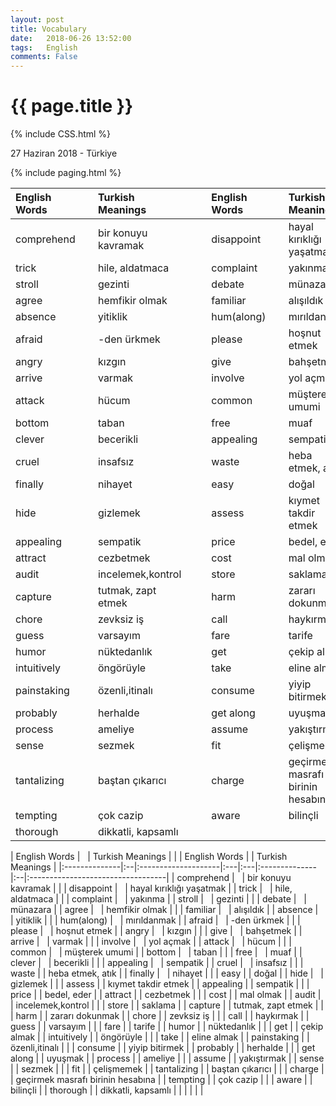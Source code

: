 ```yaml
---
layout: post
title: Vocabulary
date:   2018-06-26 13:52:00
tags:   English
comments: False
---
```


{{ page.title }}
================
{% include CSS.html %}
<p class="meta">27 Haziran 2018 - Türkiye</p>

{% include paging.html %}

| English Words |   | Turkish Meanings    |    |    | English Words |   | Turkish Meanings                  |
|:--------------|:--|:--------------------|:---|:---|:--------------|:--|:----------------------------------|
| comprehend    |   | bir konuyu kavramak |    |    | disappoint    |   | hayal kırıklığı yaşatmak          |
| trick         |   | hile, aldatmaca     |    |    | complaint     |   | yakınma                           |
| stroll        |   | gezinti             |    |    | debate        |   | münazara                          |
| agree         |   | hemfikir olmak      |    |    | familiar      |   | alışıldık                         |
| absence       |   | yitiklik            |    |    | hum(along)    |   | mırıldanmak                       |
| afraid        |   | -den ürkmek         |    |    | please        |   | hoşnut etmek                      |
| angry         |   | kızgın              |    |    | give          |   | bahşetmek                         |
| arrive        |   | varmak              |    |    | involve       |   | yol açmak                         |
| attack        |   | hücum               |    |    | common        |   | müşterek umumi                    |
| bottom        |   | taban               |    |    | free          |   | muaf                              |
| clever        |   | becerikli           |    |    | appealing     |   | sempatik                          |
| cruel         |   | insafsız            |    |    | waste         |   | heba etmek, atık                  |
| finally       |   | nihayet             |    |    | easy          |   | doğal                             |
| hide          |   | gizlemek            |    |    | assess        |   | kıymet takdir etmek               |
| appealing     |   | sempatik            |    |    | price         |   | bedel, eder                       |
| attract       |   | cezbetmek           |    |    | cost          |   | mal olmak                         |
| audit         |   | incelemek,kontrol   |    |    | store         |   | saklama                           |
| capture       |   | tutmak, zapt etmek  |    |    | harm          |   | zararı dokunmak                   |
| chore         |   | zevksiz iş          |    |    | call          |   | haykırmak                         |
| guess         |   | varsayım            |    |    | fare          |   | tarife                            |
| humor         |   | nüktedanlık         |    |    | get           |   | çekip almak                       |
| intuitively   |   | öngörüyle           |    |    | take          |   | eline almak                       |
| painstaking   |   | özenli,itinalı      |    |    | consume       |   | yiyip bitirmek                    |
| probably      |   | herhalde            |    |    | get along     |   | uyuşmak                           |
| process       |   | ameliye             |    |    | assume        |   | yakıştırmak                       |
| sense         |   | sezmek              |    |    | fit           |   | çelişmemek                        |
| tantalizing   |   | baştan çıkarıcı     |    |    | charge        |   | geçirmek masrafı birinin hesabına |
| tempting      |   | çok cazip           |    |    | aware         |   | bilinçli                          |
| thorough      |   | dikkatli, kapsamlı  |    |    |               |   |                                   |



<p>
| English Words |   | Turkish Meanings    |    |    | English Words |   | Turkish Meanings                  |
|:--------------|:--|:--------------------|:---|:---|:--------------|:--|:----------------------------------|
| comprehend    |   | bir konuyu kavramak |    |    | disappoint    |   | hayal kırıklığı yaşatmak          |
| trick         |   | hile, aldatmaca     |    |    | complaint     |   | yakınma                           |
| stroll        |   | gezinti             |    |    | debate        |   | münazara                          |
| agree         |   | hemfikir olmak      |    |    | familiar      |   | alışıldık                         |
| absence       |   | yitiklik            |    |    | hum(along)    |   | mırıldanmak                       |
| afraid        |   | -den ürkmek         |    |    | please        |   | hoşnut etmek                      |
| angry         |   | kızgın              |    |    | give          |   | bahşetmek                         |
| arrive        |   | varmak              |    |    | involve       |   | yol açmak                         |
| attack        |   | hücum               |    |    | common        |   | müşterek umumi                    |
| bottom        |   | taban               |    |    | free          |   | muaf                              |
| clever        |   | becerikli           |    |    | appealing     |   | sempatik                          |
| cruel         |   | insafsız            |    |    | waste         |   | heba etmek, atık                  |
| finally       |   | nihayet             |    |    | easy          |   | doğal                             |
| hide          |   | gizlemek            |    |    | assess        |   | kıymet takdir etmek               |
| appealing     |   | sempatik            |    |    | price         |   | bedel, eder                       |
| attract       |   | cezbetmek           |    |    | cost          |   | mal olmak                         |
| audit         |   | incelemek,kontrol   |    |    | store         |   | saklama                           |
| capture       |   | tutmak, zapt etmek  |    |    | harm          |   | zararı dokunmak                   |
| chore         |   | zevksiz iş          |    |    | call          |   | haykırmak                         |
| guess         |   | varsayım            |    |    | fare          |   | tarife                            |
| humor         |   | nüktedanlık         |    |    | get           |   | çekip almak                       |
| intuitively   |   | öngörüyle           |    |    | take          |   | eline almak                       |
| painstaking   |   | özenli,itinalı      |    |    | consume       |   | yiyip bitirmek                    |
| probably      |   | herhalde            |    |    | get along     |   | uyuşmak                           |
| process       |   | ameliye             |    |    | assume        |   | yakıştırmak                       |
| sense         |   | sezmek              |    |    | fit           |   | çelişmemek                        |
| tantalizing   |   | baştan çıkarıcı     |    |    | charge        |   | geçirmek masrafı birinin hesabına |
| tempting      |   | çok cazip           |    |    | aware         |   | bilinçli                          |
| thorough      |   | dikkatli, kapsamlı  |    |    |               |   |                                   |</p>

~~~
~~~
